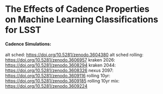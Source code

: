 # The Effects of Cadence Properties on Machine Learning Classifications for LSST



#### Cadence Simulations:

alt sched: https://doi.org/10.5281/zenodo.3604380
alt sched rolling: https://doi.org/10.5281/zenodo.3606957
kraken 2026: https://doi.org/10.5281/zenodo.3608294
kraken 2044: https://doi.org/10.5281/zenodo.3608326
nexus 2097: https://doi.org/10.5281/zenodo.3609116
rolling 10yr: https://doi.org/10.5281/zenodo.3609185
rolling 10yr mix: https://doi.org/10.5281/zenodo.3609224